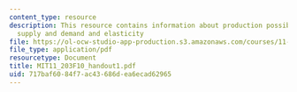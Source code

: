```yaml
---
content_type: resource
description: This resource contains information about production possibility frontier,
  supply and demand and elasticity
file: https://ol-ocw-studio-app-production.s3.amazonaws.com/courses/11-203-microeconomics-fall-2010/717baf6084f7ac43686dea6ecad62965_MIT11_203F10_handout1.pdf
file_type: application/pdf
resourcetype: Document
title: MIT11_203F10_handout1.pdf
uid: 717baf60-84f7-ac43-686d-ea6ecad62965
---
```

